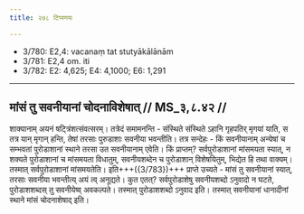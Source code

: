```yaml
---
title: २७८ टिप्पणयः

---
```

- 3/780: E2,4: vacanaṃ tat stutyākālānām
- 3/781: E2,4 om. iti
- 3/782: E2: 4,625; E4: 4,1000; E6: 1,291

____________________________________________


## मांसं तु सवनीयानां चोदनाविशेषात् // MS_३,८.४२ //

शाक्यानाम् अयनं षट्त्रिंशत्संवत्सरम्। तत्रेदं समामनन्ति - संस्थिते संस्थिते ऽहानि गृहपतिर् मृगयां याति, स तत्र यान् मृगान् हन्ति, तेषां तरसाः पुरुडाशाः सवनीया भवन्तीति। तत्र सन्देहः - किं सवनीयानाम् अन्येषां च सम्भवतां पुरोडाशानां स्थाने तरसा उत सवनीयानाम् एवेति। किं प्राप्तम्? सर्वपुरोडाशानां मांसमयता स्यात्, न शक्यते पुरोडाशानां च मांसमयता विधातुम्, सवनीयशब्देन च पुरोडाशान् विशेषयितुम्, भिद्येत हि तथा वाक्यम्। तस्मात् सर्वपुरोडाशानां मांसमयतेति। इति+++({3/783})+++ प्राप्ते उच्यते - मांसं तु सवनीयानां स्यात्, तरसाः सवनीया भवन्तीत्य् अयं त्व् अनूद्यते। कुत एतत्? सर्वपुरोडाशेषु सवनीयशब्दो ऽनुवादो न घटते, पुरोडाशशब्दस् तु सवनीयेष्व् अवकल्पते। तस्मात् पुरोडाशशब्दो ऽनुवाद इति। तस्मात् सवनीयानां धानादीनां स्थाने मांसं चोदनाशेषाद् इति।